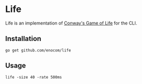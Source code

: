 # Life

Life is an implementation of [Conway's Game of Life][life] for the CLI.

## Installation

```
go get github.com/enocom/life
```

## Usage

```
life -size 40 -rate 500ms
```
[life]: https://en.wikipedia.org/wiki/Conway%27s_Game_of_Life
